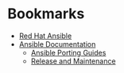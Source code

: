 # Bookmarks

- [Red Hat Ansible](https://www.redhat.com/en/ansible-collaborative)
- [Ansible Documentation](https://docs.ansible.com)
    - [Ansible Porting Guides](https://docs.ansible.com/ansible/devel/porting_guides/porting_guides.html)
    - [Release and Maintenance](https://docs.ansible.com/ansible/latest/reference_appendices/release_and_maintenance.html)